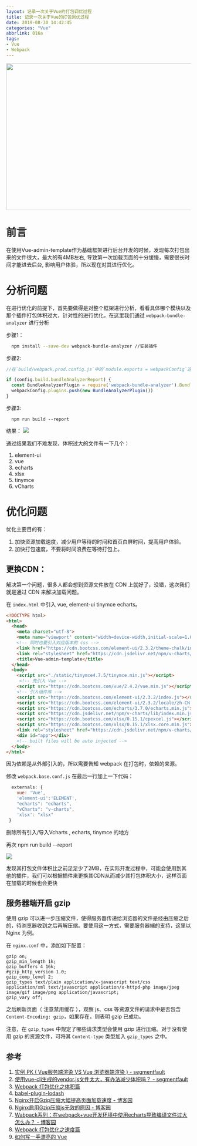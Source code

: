 ```yaml
---
layout: 记录一次关于Vue的打包调优过程
title: 记录一次关于Vue的打包调优过程
date: 2019-08-30 14:42:45
categories: "Vue"
abbrlink: 016a
tags: 
- Vue
- Webpack
---
```


<img src="http://images.linyiyuan.top/webpack.png" style="width:900px;height:400px" />

# 前言

在使用Vue-admin-template作为基础框架进行后台开发的时候，发现每次打包出来的文件很大，最大的有4MB左右, 导致第一次加载页面的十分缓慢，需要很长时间才能进去后台, 影响用户体验，所以现在对其进行优化。

<!--less-->

# 分析问题
在进行优化的前提下，首先要做得是对整个框架进行分析，看看具体哪个模块以及那个插件打包体积过大，针对性的进行优化，在这里我们通过 `webpack-bundle-analyzer` 进行分析

步骤1：
```bash
  npm install --save-dev webpack-bundle-analyzer //安装插件
```

步骤2:
```javascript
//在`build/webpack.prod.config.js`中的`module.exports = webpackConfig`这句话的上面增加

if (config.build.bundleAnalyzerReport) {
  const BundleAnalyzerPlugin = require('webpack-bundle-analyzer').BundleAnalyzerPlugin
  webpackConfig.plugins.push(new BundleAnalyzerPlugin())
}
```

步骤3:
```shell
  npm run build --report
```

结果：
![](http://images.linyiyuan.top/%E5%BE%AE%E4%BF%A1%E5%9B%BE%E7%89%87_20190830155242.png)

通过结果我们不难发现，体积过大的文件有一下几个：
1. element-ui
2. vue
3. echarts
4. xlsx
5. tinymce
6. vCharts

# 优化问题

优化主要目的有：

1.  加快资源加载速度，减少用户等待的时间和首页白屏时间，提高用户体验。
2.  加快打包速度，不要将时间浪费在等待打包上。

## 更换CDN：

解决第一个问题，很多人都会想到资源文件放在 CDN 上就好了，没错，这次我们就是通过 CDN 来解决加载问题。

在 `index.html` 中引入 vue, element-ui tinymce echarts。

```html
<!DOCTYPE html>
<html>
  <head>
    <meta charset="utf-8">
    <meta name="viewport" content="width=device-width,initial-scale=1.0">
    <!-- 同时也要引入对应版本的 css -->
    <link href="https://cdn.bootcss.com/element-ui/2.3.2/theme-chalk/index.css" rel="external nofollow" rel="stylesheet">
    <link rel="stylesheet" href="https://cdn.jsdelivr.net/npm/v-charts/lib/style.min.css">
    <title>Vue-admin-template</title>
  </head>
  <body>
    <script src="./static/tinymce4.7.5/tinymce.min.js"></script>
     <!-- 先引入 Vue -->
    <script src="https://cdn.bootcss.com/vue/2.4.2/vue.min.js"></script>
    <!-- 引入组件库 -->
    <script src="https://cdn.bootcss.com/element-ui/2.3.2/index.js"></script>
    <script src="https://cdn.bootcss.com/element-ui/2.3.2/locale/zh-CN.min.js"></script>
    <script src="https://cdn.bootcss.com/echarts/3.7.0/echarts.min.js"></script>
    <script src="https://cdn.jsdelivr.net/npm/v-charts/lib/index.min.js"></script>
    <script src="https://cdn.bootcss.com/xlsx/0.15.1/cpexcel.js"></script>
    <script src="https://cdn.bootcss.com/xlsx/0.15.1/xlsx.core.min.js"></script>
    <link rel="stylesheet" href="https://cdn.jsdelivr.net/npm/v-charts/lib/style.min.css">
    <div id="app"></div>
    <!-- built files will be auto injected -->
  </body>
</html>


```

因为依赖是从外部引入的，所以需要告知 webpack 在打包时，依赖的来源。

修改 `webpack.base.conf.js` 在最后一行加上一下代码：

```javascript
  externals: {
    vue: 'Vue',
    'element-ui':'ELEMENT',
    "echarts": "echarts",
    "vCharts": "v-charts",
    'xlsx': "xlsx"
 }
```

删除所有引入/导入Vcharts , echarts, tinymce 的地方

再次 npm run build --report 

![](http://images.linyiyuan.top/%E5%BE%AE%E4%BF%A1%E5%9B%BE%E7%89%87_20190902113040.png)

发现其打包文件体积比之前足足少了2MB，在实际开发过程中，可能会使用到其他的插件，我们可以根据插件来更换其CDN从而减少其打包体积大小，这样页面在加载的时候也会更快

## 服务器端开启 gzip
使用 gzip 可以进一步压缩文件，使得服务器传递给浏览器的文件是经由压缩之后的，待浏览器收到之后再解压缩。要使用这一方式，需要服务器端的支持，这里以 Nginx 为例。

在 `nginx.conf` 中，添加如下配置：

```shell
gzip on;
gzip_min_length 1k;
gzip_buffers 4 16k;
#gzip_http_version 1.0;
gzip_comp_level 2;
gzip_types text/plain application/x-javascript text/css application/xml text/javascript application/x-httpd-php image/jpeg image/gif image/png application/javascript;
gzip_vary off;
```

之后刷新页面（ 注意禁用缓存 ），观察 js、css 等资源文件的请求中是否包含 `Content-Encoding: gzip`，如果存在，则表明 gzip 已成功。

注意，在 `gzip_types` 中规定了哪些请求类型会使用 gzip 进行压缩。对于没有使用 gzip 的资源文件，可将其 `Content-type` 类型加入 `gzip_types` 之中。

## 参考

1.  [实例 PK ( Vue服务端渲染 VS Vue 浏览器端渲染 ) - segmentfault](https://segmentfault.com/a/1190000008795113)
2.  [使用vue-cli生成的vendor.js文件太大，有办法减少体积吗？ - segmentfault](https://segmentfault.com/q/1010000008832754)
3.  [Webpack 打包优化之体积篇](http://jeffjade.com/2017/08/06/124-webpack-packge-optimization-for-volume/)
4.  [babel-plugin-lodash](https://www.npmjs.com/package/babel-plugin-lodash)
5.  [Nginx开启Gzip压缩大幅提高页面加载速度 - 博客园](http://www.cnblogs.com/mitang/p/4477220.html)
6.  [Nginx启用Gzip压缩js无效的原因 - 博客园](http://www.cnblogs.com/youlechang123/p/5345852.html)
7.  [Wabpack系列：在webpack+vue开发环境中使用echarts导致编译文件过大怎么办？ - 博客园](http://www.cnblogs.com/strinkbug/p/5786222.html)
8.  [Webpack 打包优化之速度篇](http://jeffjade.com/2017/08/12/125-webpack-package-optimization-for-speed/)
9.  [如何写一手漂亮的 Vue](http://jeffjade.com/2017/03/11/120-how-to-write-vue-better/)
